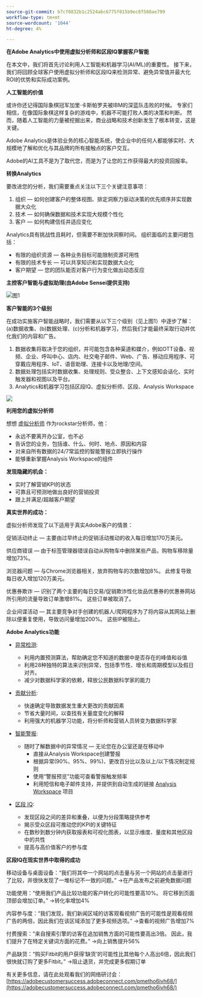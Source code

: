 ```yaml
---
source-git-commit: b7cf0832b1c2524abc6775f015b9ec8f508ae799
workflow-type: tm+mt
source-wordcount: '1044'
ht-degree: 4%

---
```

**在Adobe Analytics中使用虚拟分析师和区段IQ掌握客户智能**

在本文中，我们将首先讨论利用人工智能和机器学习(AI/ML)的重要性。 接下来，我们将回顾全球客户使用虚拟分析师和区段IQ来检测异常、避免异常值并最大化ROI的优势和实际成功案例。

**人工智能的价值**

或许你还记得国际象棋冠军加里·卡斯帕罗夫被IBM的深蓝队击败的时候。 专家们相信，在像国际象棋这样复杂的游戏中，机器不可能打败人类的决策和判断。 然而，随着人工智能的力量被挖掘出来，商业战略和技术创新发生了根本转变，这是关键。

Adobe Analytics是体验业务的核心智能系统，使企业中的任何人都能够实时、大规模地了解和优化与其品牌的所有接触点的客户交互。

Adobe的AI工具不是为了取代您，而是为了让您的工作获得最大的投资回报率。

**转换Analytics**

要改进您的分析，我们需要重点关注以下三个关键注意事项：

1. 组织 — 如何创建客户的整体视图、排定洞察力驱动决策的优先顺序并实现数据大众化
2. 技术 — 如何确保数据和技术实现大规模个性化
3. 客户 — 如何构建信任并适应变化

Analytics具有挑战性且耗时，但需要不断加快洞察时间。 组织面临的主要问题包括：

- 有限的组织资源 — 各种业务目标可能限制资源可用性
- 有限的技术专长 — 可以共享知识和实现数据大众化
- 客户期望 — 您的团队能否对客户行为变化做出动态反应

**主控客户智能与虚拟助理(由Adobe Sensei提供支持)**

![](RackMultipart20220405-4-1vgz7u_html_2259d471bfefef89.png)图1

**客户智能的3个级别**

在成功实施客户智能战略时，我们需要从以下三个级别（见上图1）中逐步了解：(a)数据收集、(b)数据处理、(c)分析和机器学习，然后我们才能最终采取行动并优化我们的内容和广告。

1. 数据收集将取决于您的组织，并可能包含各种渠道和媒介，例如OTT设备、视频、企业、呼叫中心、店内、社交电子邮件、Web、广告、移动应用程序、可穿戴应用程序、IoT、语音助理、连接卡以及地理/空间。
2. 数据处理包括实时数据收集、处理规则、受众整合、上下文感知会话化、实时触发器和视图以及平台。
3. Analytics和机器学习包括区段IQ、虚拟分析师、区段、Analysis Workspace

![](RackMultipart20220405-4-1vgz7u_html_3b64e27ffeed2d9c.png)

**利用您的虚拟分析师**

想想 [虚拟分析师](https://experienceleague.adobe.com/docs/analytics/analyze/analysis-workspace/virtual-analyst/overview.html?lang=en) 作为rockstar分析师，他：

- 永远不要离开办公室，也不必
- 告诉您的业务，包括谁、什么、何时、地点、原因和内容
- 对来自所有数据的24/7常监控的智能警报立即执行操作
- 能够重新掌握Analysis Workspace的组件

**发现隐藏的机会：**

- 实时了解营销KPI的状态
- 可靠且可预测地做出良好的营销投资
- 跟上并满足/超越客户期望

**真实世界的成功：**

虚拟分析师发现了以下适用于真实Adobe客户的情景：

促销活动终止 — 主要由过早终止的促销活动推动的收入每日增加170万美元。

供应商错误 — 由于标签管理器错误自动从购物车中删除某些产品，购物车移除量增加73%。

浏览器问题 — 与Chrome浏览器相关，放弃购物车的次数增加8%。 此修复导致每日收入增加120万美元。

优惠券欺诈 — 识别了两个主要的每日交易/促销欺诈性化妆品优惠券的优惠券网站所引用的流量导致订单激增81%。 这些订单被取消了。

企业间谍活动 — 其主要竞争对手创建的机器人/爬网程序为了将内容从其网站上删除以便重复使用，导致访问量增加200%。 这些IP被阻止。

**Adobe Analytics功能**

- [异常检测](https://experienceleague.adobe.com/docs/analytics/analyze/analysis-workspace/virtual-analyst/anomaly-detection/anomaly-detection.html?lang=en):
   - 利用内置预测算法，帮助确定您不知道的数据中是否存在的峰值和谷值
   - 利用28种独特的算法来识别异常，包括季节性、增长和周期模型以及假日对齐。
   - 减少对数据科学家的依赖，释放公民数据科学家的能力

- [贡献分析](https://experienceleague.adobe.com/docs/analytics/analyze/analysis-workspace/virtual-analyst/contribution-analysis/ca-tokens.html?lang=en):
   - 快速确定导致数据发生重大更改的贡献因素
   - 节省大量时间，以查找有关量度变化的解释
   - 利用强大的机器学习功能，将分析师和营销人员转变为数据科学家

- [智能警报](https://experienceleague.adobe.com/docs/analytics/analyze/analysis-workspace/virtual-analyst/intelligent-alerts/intellligent-alerts.html?lang=en):
   - 随时了解数据中的异常情况 — 无论您在办公室还是在移动中
      - 直接从Analysis Workspace创建警报
      - 根据异常(90%、95%、99%)、更改百分比以及以上/以下情况制定规则
      - 使用“警报预览”功能可查看警报触发频率
      - 利用短信和电子邮件支持，并提供到自动生成的链接 [Analysis Workspace](https://experienceleague.adobe.com/docs/analytics/analyze/analysis-workspace/home.html?lang=en) 项目

- [区段 IQ](https://experienceleague.adobe.com/docs/analytics/analyze/analysis-workspace/segment-iq.html?lang=en):
   - 发现区段之间的差异和重叠，以便为分段策略提供参考
   - 揭示受众区段可推动您的KPI的关键特征
   - 在数秒到数分钟内获取报表和可视化图表，以显示维度、量度和其他区段中的共性
   - 提高与高价值客户的参与度

**区段IQ在现实世界中取得的成功**

移动设备与桌面设备：“我们将其中一个网站的点击量与另一个网站的点击量进行了比较，并很快发现了一堆标记不一致的问题。” →在产品发布之前避免数据问题

功能使用：“使用我们产品比较功能的客户转化的可能性要高10%。 将它移到页面顶部会增加订单。” →转化率增加4%

内容参与度：“我们发现，我们新闻区域的访客观看视频广告的可能性是观看视频广告的两倍，因此我们在该区域添加了更多视频选项。” →查看的视频广告增加7%

付费搜索：“来自搜索引擎的访客在追加销售方面的可能性要高出3倍。 因此，我们提升了在特定关键词方面的花费。” →向上销售提升56%

产品缺货：“购买Fitbit的用户获得‘缺货’的可能性比其他每个人高出6倍，因此我们很快就订购了更多Fitbit。” →阻止退货，并完成更多假期订单

有关更多信息，请在此处观看我们的网络研讨会： [https://adobecustomersuccess.adobeconnect.com/pmetho6ivh68/](https://adobecustomersuccess.adobeconnect.com/pmetho6ivh68/)
